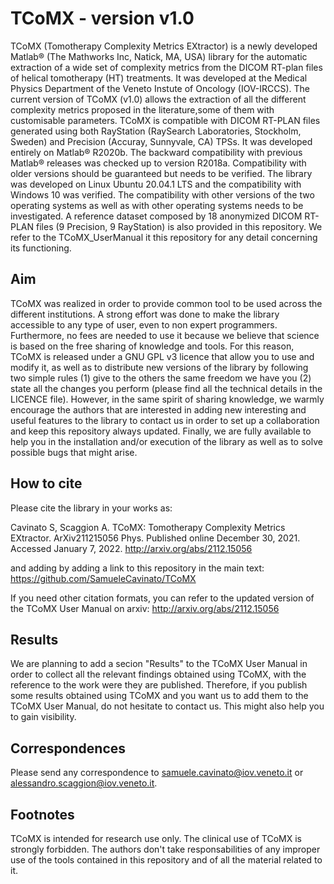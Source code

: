 # TCoMX - version v1.0
TCoMX (Tomotherapy Complexity Metrics EXtractor) is a newly developed
Matlab® (The Mathworks Inc, Natick, MA, USA) library for the automatic extraction of a
wide set of complexity metrics from the DICOM RT-plan files of helical tomotherapy (HT)
treatments. It was developed at the Medical Physics Department of the Veneto Instute of Oncology (IOV-IRCCS). 
The current version of TCoMX (v1.0) allows the extraction of all the different complexity metrics proposed in the literature,some of them with customisable parameters.
TCoMX is compatible with DICOM RT-PLAN files generated using both RayStation
(RaySearch Laboratories, Stockholm, Sweden) and Precision (Accuray, Sunnyvale, CA)
TPSs. It was developed entirely on Matlab® R2020b. The backward compatibility with
previous Matlab® releases was checked up to version R2018a. Compatibility with older
versions should be guaranteed but needs to be verified. The library was developed on Linux
Ubuntu 20.04.1 LTS and the compatibility with Windows 10 was verified. The compatibility
with other versions of the two operating systems as well as with other operating systems
needs to be investigated. A reference dataset composed by 18 anonymized DICOM RT-
PLAN files (9 Precision, 9 RayStation) is also provided in this repository.
We refer to the TCoMX_UserManual it this repository for any detail concerning its functioning. 

## Aim 
TCoMX was realized in order to provide common tool to be used across the different institutions. A strong effort was done to make the library accessible to any type of user, even to non expert programmers. Furthermore, no fees are needed to use it because we believe that science is based on the free sharing of knowledge and tools. 
For this reason, TCoMX is released under a GNU GPL v3 licence that allow you to use and modify it, as well as to distribute new versions of the library by following two simple rules (1) give to the others the same freedom we have you (2) state all the changes you perform (please find all the technical details in the LICENCE file). 
However, in the same spirit of sharing knowledge, we warmly encourage the authors that are interested in adding new interesting and useful features to the library to contact us in order to set up a collaboration and keep this repository always updated.
Finally, we are fully available to help you in the installation and/or execution of the library as well as to solve possible bugs that might arise. 

## How to cite
Please cite the library in your works as: 

Cavinato S, Scaggion A. TCoMX: Tomotherapy Complexity Metrics EXtractor. ArXiv211215056 Phys. Published online December 30, 2021. Accessed January 7, 2022. http://arxiv.org/abs/2112.15056

and adding by adding a link to this repository in the main text: https://github.com/SamueleCavinato/TCoMX

If you need other citation formats, you can refer to the updated version of the TCoMX User Manual on arxiv: http://arxiv.org/abs/2112.15056

## Results
We are planning to add a secion "Results" to the TCoMX User Manual in order to collect all the relevant findings obtained using TCoMX, with the reference to the work were they are published. Therefore, if you publish some results obtained using TCoMX and you want us to add them to the TCoMX User Manual, do not hesitate to contact us. This might also help you to gain visibility. 

## Correspondences
Please send any correspondence to samuele.cavinato@iov.veneto.it or alessandro.scaggion@iov.veneto.it.

## Footnotes
TCoMX is intended for research use only. The clinical use of TCoMX is strongly forbidden. The authors don't take responsabilities of any improper use of the tools contained in this repository and of all the material related to it. 


